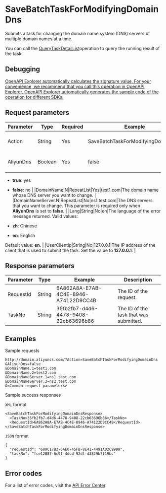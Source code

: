 # SaveBatchTaskForModifyingDomainDns

Submits a task for changing the domain name system \(DNS\) servers of multiple domain names at a time.

You can call the [QueryTaskDetailList](~~67710~~)operation to query the running result of the task.

## Debugging

[OpenAPI Explorer automatically calculates the signature value. For your convenience, we recommend that you call this operation in OpenAPI Explorer. OpenAPI Explorer automatically generates the sample code of the operation for different SDKs.](https://api.aliyun.com/#product=Domain&api=SaveBatchTaskForModifyingDomainDns&type=RPC&version=2018-01-29)

## Request parameters

|Parameter|Type|Required|Example|Description|
|---------|----|--------|-------|-----------|
|Action|String|Yes|SaveBatchTaskForModifyingDomainDns|The operation that you want to perform. Set the value to **SaveBatchTaskForModifyingDomainDns**. |
|AliyunDns|Boolean|Yes|false|Specifies whether to change the DNS server to the Alibaba Cloud DNS server. Valid values:

 -   **true**: yes
-   **false**: no |
|DomainName.N|RepeatList|Yes|test1.com|The domain name whose DNS server you want to change. |
|DomainNameServer.N|RepeatList|No|ns1.test.com|The DNS servers that you want to change. This parameter is required only when **AliyunDns** is set to **false**. |
|Lang|String|No|en|The language of the error message returned. Valid values:

 -   **zh**: Chinese
-   **en**: English

 Default value: **en**. |
|UserClientIp|String|No|127.0.0.1|The IP address of the client that is used to submit the task. Set the value to **127.0.0.1**. |

## Response parameters

|Parameter|Type|Example|Description|
|---------|----|-------|-----------|
|RequestId|String|6A862A8A-E7AB-4C4E-8946-A74122D9CC4B|The ID of the request. |
|TaskNo|String|35fb2fb7-d4d6-4478-9408-22cb63696b86|The ID of the task that was submitted. |

## Examples

Sample requests

```
http://domain.aliyuncs.com/?Action=SaveBatchTaskForModifyingDomainDns
&AliyunDns=false
&DomainName.1=test1.com
&DomainName.2=test2.com
&DomainNameServer.1=ns1.test.com
&DomainNameServer.2=ns2.test.com
&<Common request parameters>
```

Sample success responses

`XML` format

```
<SaveBatchTaskForModifyingDomainDnsResponse>
  <TaskNo>35fb2fb7-d4d6-4478-9408-22cb63696b86</TaskNo>
  <RequestId>6A862A8A-E7AB-4C4E-8946-A74122D9CC4B</RequestId></SaveBatchTaskForModifyingDomainDnsResponse>
```

`JSON` format

```
{
  "requestId": "689C17B3-6AE0-45FB-8E41-4491A02C9999",
  "taskNo": "fce12087-6c9f-4dcd-92df-d3829b7f19bc"
}
```

## Error codes

For a list of error codes, visit the [API Error Center](https://error-center.alibabacloud.com/status/product/Domain).


